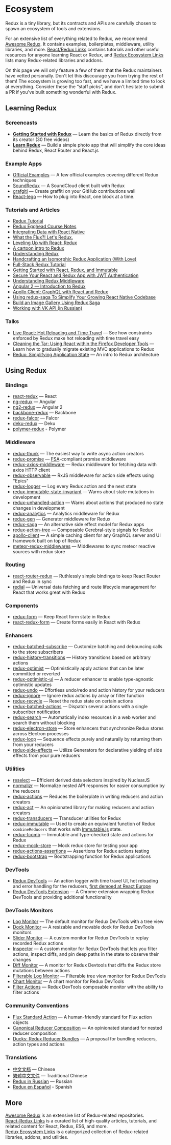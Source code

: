 # Ecosystem

Redux is a tiny library, but its contracts and APIs are carefully chosen to spawn an ecosystem of tools and extensions.

For an extensive list of everything related to Redux, we recommend [Awesome Redux](https://github.com/xgrommx/awesome-redux). It contains examples, boilerplates, middleware, utility libraries, and more. [React/Redux Links](https://github.com/markerikson/react-redux-links) contains tutorials and other useful resources for anyone learning React or Redux, and [Redux Ecosystem Links](https://github.com/markerikson/redux-ecosystem-links) lists many Redux-related libraries and addons.

On this page we will only feature a few of them that the Redux maintainers have vetted personally. Don't let this discourage you from trying the rest of them! The ecosystem is growing too fast, and we have a limited time to look at everything. Consider these the “staff picks”, and don't hesitate to submit a PR if you've built something wonderful with Redux.

## Learning Redux

### Screencasts

* **[Getting Started with Redux](https://egghead.io/series/getting-started-with-redux)** — Learn the basics of Redux directly from its creator (30 free videos)
* **[Learn Redux](https://learnredux.com)** — Build a simple photo app that will simplify the core ideas behind Redux, React Router and React.js

### Example Apps

* [Official Examples](Examples.md) — A few official examples covering different Redux techniques
* [SoundRedux](https://github.com/andrewngu/sound-redux) — A SoundCloud client built with Redux
* [grafgiti](https://github.com/mohebifar/grafgiti) — Create graffiti on your GitHub contributions wall
* [React-lego](https://github.com/peter-mouland/react-lego) — How to plug into React, one block at a time.

### Tutorials and Articles

* [Redux Tutorial](https://github.com/happypoulp/redux-tutorial)
* [Redux Egghead Course Notes](https://github.com/tayiorbeii/egghead.io_redux_course_notes)
* [Integrating Data with React Native](http://makeitopen.com/tutorials/building-the-f8-app/data/)
* [What the Flux?! Let's Redux.](https://blog.andyet.com/2015/08/06/what-the-flux-lets-redux)
* [Leveling Up with React: Redux](https://css-tricks.com/learning-react-redux/)
* [A cartoon intro to Redux](https://code-cartoons.com/a-cartoon-intro-to-redux-3afb775501a6)
* [Understanding Redux](http://www.youhavetolearncomputers.com/blog/2015/9/15/a-conceptual-overview-of-redux-or-how-i-fell-in-love-with-a-javascript-state-container)
* [Handcrafting an Isomorphic Redux Application (With Love)](https://medium.com/@bananaoomarang/handcrafting-an-isomorphic-redux-application-with-love-40ada4468af4)
* [Full-Stack Redux Tutorial](http://teropa.info/blog/2015/09/10/full-stack-redux-tutorial.html)
* [Getting Started with React, Redux, and Immutable](http://www.theodo.fr/blog/2016/03/getting-started-with-react-redux-and-immutable-a-test-driven-tutorial-part-2/)
* [Secure Your React and Redux App with JWT Authentication](https://auth0.com/blog/2016/01/04/secure-your-react-and-redux-app-with-jwt-authentication/)
* [Understanding Redux Middleware](https://medium.com/@meagle/understanding-87566abcfb7a)
* [Angular 2 — Introduction to Redux](https://medium.com/google-developer-experts/angular-2-introduction-to-redux-1cf18af27e6e)
* [Apollo Client: GraphQL with React and Redux](https://medium.com/apollo-stack/apollo-client-graphql-with-react-and-redux-49b35d0f2641)
* [Using redux-saga To Simplify Your Growing React Native Codebase](https://shift.infinite.red/using-redux-saga-to-simplify-your-growing-react-native-codebase-2b8036f650de)
* [Build an Image Gallery Using Redux Saga](http://joelhooks.com/blog/2016/03/20/build-an-image-gallery-using-redux-saga)
* [Working with VK API (in Russian)](https://www.gitbook.com/book/maxfarseer/redux-course-ru/details)

### Talks

* [Live React: Hot Reloading and Time Travel](http://youtube.com/watch?v=xsSnOQynTHs) — See how constraints enforced by Redux make hot reloading with time travel easy
* [Cleaning the Tar: Using React within the Firefox Developer Tools](https://www.youtube.com/watch?v=qUlRpybs7_c) — Learn how to gradually migrate existing MVC applications to Redux
* [Redux: Simplifying Application State](https://www.youtube.com/watch?v=okdC5gcD-dM) — An intro to Redux architecture

## Using Redux

### Bindings

* [react-redux](https://github.com/gaearon/react-redux) — React
* [ng-redux](https://github.com/wbuchwalter/ng-redux) — Angular
* [ng2-redux](https://github.com/wbuchwalter/ng2-redux) — Angular 2
* [backbone-redux](https://github.com/redbooth/backbone-redux) — Backbone
* [redux-falcor](https://github.com/ekosz/redux-falcor) — Falcor
* [deku-redux](https://github.com/troch/deku-redux) — Deku
* [polymer-redux](https://github.com/tur-nr/polymer-redux) - Polymer

### Middleware

* [redux-thunk](http://github.com/gaearon/redux-thunk) — The easiest way to write async action creators
* [redux-promise](https://github.com/acdlite/redux-promise) — [FSA](https://github.com/acdlite/flux-standard-action)-compliant promise middleware
* [redux-axios-middleware](https://github.com/svrcekmichal/redux-axios-middleware) — Redux middleware for fetching data with axios HTTP client
* [redux-observable](https://github.com/redux-observable/redux-observable/) — RxJS middleware for action side effects using "Epics"
* [redux-logger](https://github.com/fcomb/redux-logger) — Log every Redux action and the next state
* [redux-immutable-state-invariant](https://github.com/leoasis/redux-immutable-state-invariant) — Warns about state mutations in development
* [redux-unhandled-action](https://github.com/socialtables/redux-unhandled-action) — Warns about actions that produced no state changes in development
* [redux-analytics](https://github.com/markdalgleish/redux-analytics) — Analytics middleware for Redux
* [redux-gen](https://github.com/weo-edu/redux-gen) — Generator middleware for Redux
* [redux-saga](https://github.com/yelouafi/redux-saga) — An alternative side effect model for Redux apps
* [redux-action-tree](https://github.com/cerebral/redux-action-tree) — Composable Cerebral-style signals for Redux
* [apollo-client](https://github.com/apollostack/apollo-client) — A simple caching client for any GraphQL server and UI framework built on top of Redux
* [meteor-redux-middlewares](https://github.com/samybob1/meteor-redux-middlewares) — Middlewares to sync meteor reactive sources with redux store

### Routing

* [react-router-redux](https://github.com/reactjs/react-router-redux) — Ruthlessly simple bindings to keep React Router and Redux in sync
* [redial](https://github.com/markdalgleish/redial) — Universal data fetching and route lifecycle management for React that works great with Redux

### Components

* [redux-form](https://github.com/erikras/redux-form) — Keep React form state in Redux
* [react-redux-form](https://github.com/davidkpiano/react-redux-form) — Create forms easily in React with Redux

### Enhancers

* [redux-batched-subscribe](https://github.com/tappleby/redux-batched-subscribe) — Customize batching and debouncing calls to the store subscribers
* [redux-history-transitions](https://github.com/johanneslumpe/redux-history-transitions) — History transitions based on arbitrary actions
* [redux-optimist](https://github.com/ForbesLindesay/redux-optimist) — Optimistically apply actions that can be later committed or reverted
* [redux-optimistic-ui](https://github.com/mattkrick/redux-optimistic-ui) — A reducer enhancer to enable type-agnostic optimistic updates
* [redux-undo](https://github.com/omnidan/redux-undo) — Effortless undo/redo and action history for your reducers
* [redux-ignore](https://github.com/omnidan/redux-ignore) — Ignore redux actions by array or filter function
* [redux-recycle](https://github.com/omnidan/redux-recycle) — Reset the redux state on certain actions
* [redux-batched-actions](https://github.com/tshelburne/redux-batched-actions) — Dispatch several actions with a single subscriber notification
* [redux-search](https://github.com/treasure-data/redux-search) — Automatically index resources in a web worker and search them without blocking
* [redux-electron-store](https://github.com/samiskin/redux-electron-store) — Store enhancers that synchronize Redux stores across Electron processes
* [redux-loop](https://github.com/raisemarketplace/redux-loop) — Sequence effects purely and naturally by returning them from your reducers
* [redux-side-effects](https://github.com/salsita/redux-side-effects) — Utilize Generators for declarative yielding of side effects from your pure reducers

### Utilities

* [reselect](https://github.com/faassen/reselect) — Efficient derived data selectors inspired by NuclearJS
* [normalizr](https://github.com/gaearon/normalizr) — Normalize nested API responses for easier consumption by the reducers
* [redux-actions](https://github.com/acdlite/redux-actions) — Reduces the boilerplate in writing reducers and action creators
* [redux-act](https://github.com/pauldijou/redux-act) — An opinionated library for making reducers and action creators
* [redux-transducers](https://github.com/acdlite/redux-transducers) — Transducer utilities for Redux
* [redux-immutable](https://github.com/gajus/redux-immutable) — Used to create an equivalent function of Redux `combineReducers` that works with [Immutable.js](https://facebook.github.io/immutable-js/) state.
* [redux-tcomb](https://github.com/gcanti/redux-tcomb) — Immutable and type-checked state and actions for Redux
* [redux-mock-store](https://github.com/arnaudbenard/redux-mock-store) — Mock redux store for testing your app
* [redux-actions-assertions](https://github.com/dmitry-zaets/redux-actions-assertions) — Assertions for Redux actions testing
* [redux-bootstrap](https://github.com/remojansen/redux-bootstrap) — Bootstrapping function for Redux applications

### DevTools

* [Redux DevTools](http://github.com/gaearon/redux-devtools) — An action logger with time travel UI, hot reloading and error handling for the reducers, [first demoed at React Europe](https://www.youtube.com/watch?v=xsSnOQynTHs)
* [Redux DevTools Extension](https://github.com/zalmoxisus/redux-devtools-extension) — A Chrome extension wrapping Redux DevTools and providing additional functionality

### DevTools Monitors

* [Log Monitor](https://github.com/gaearon/redux-devtools-log-monitor) — The default monitor for Redux DevTools with a tree view
* [Dock Monitor](https://github.com/gaearon/redux-devtools-dock-monitor) — A resizable and movable dock for Redux DevTools monitors
* [Slider Monitor](https://github.com/calesce/redux-slider-monitor) — A custom monitor for Redux DevTools to replay recorded Redux actions
* [Inspector](https://github.com/alexkuz/redux-devtools-inspector) — A custom monitor for Redux DevTools that lets you filter actions, inspect diffs, and pin deep paths in the state to observe their changes
* [Diff Monitor](https://github.com/whetstone/redux-devtools-diff-monitor) — A monitor for Redux Devtools that diffs the Redux store mutations between actions
* [Filterable Log Monitor](https://github.com/bvaughn/redux-devtools-filterable-log-monitor/) — Filterable tree view monitor for Redux DevTools
* [Chart Monitor](https://github.com/romseguy/redux-devtools-chart-monitor) — A chart monitor for Redux DevTools
* [Filter Actions](https://github.com/zalmoxisus/redux-devtools-filter-actions) — Redux DevTools composable monitor with the ability to filter actions


### Community Conventions

* [Flux Standard Action](https://github.com/acdlite/flux-standard-action) — A human-friendly standard for Flux action objects
* [Canonical Reducer Composition](https://github.com/gajus/canonical-reducer-composition) — An opinionated standard for nested reducer composition
* [Ducks: Redux Reducer Bundles](https://github.com/erikras/ducks-modular-redux) — A proposal for bundling reducers, action types and actions

### Translations

* [中文文档](http://camsong.github.io/redux-in-chinese/) — Chinese
* [繁體中文文件](https://github.com/chentsulin/redux) — Traditional Chinese
* [Redux in Russian](https://github.com/rajdee/redux-in-russian) — Russian
* [Redux en Español](http://es.redux.js.org/) - Spanish

## More

[Awesome Redux](https://github.com/xgrommx/awesome-redux) is an extensive list of Redux-related repositories.  
[React-Redux Links](https://github.com/markerikson/react-redux-links) is a curated list of high-quality articles, tutorials, and related content for React, Redux, ES6, and more.  
[Redux Ecosystem Links](https://github.com/markerikson/redux-ecosystem-links) is a categorized collection of Redux-related libraries, addons, and utilities.

